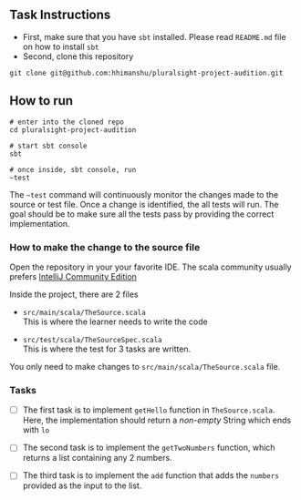 ## Task Instructions
- First, make sure that you have `sbt` installed. Please read `README.md` file on how to install `sbt`
- Second, clone this repository
```shell script
git clone git@github.com:hhimanshu/pluralsight-project-audition.git
```
## How to run
```shell script
# enter into the cloned repo
cd pluralsight-project-audition

# start sbt console
sbt

# once inside, sbt console, run
~test
```
The `~test` command will continuously monitor the changes made to the source or test file.
Once a change is identified, the all tests will run. The goal should be to make sure all the tests pass by
providing the correct implementation. 

### How to make the change to the source file
Open the repository in your your favorite IDE. The scala community usually prefers [IntelliJ Community Edition](https://www.jetbrains.com/idea/download/#section=mac)

Inside the project, there are 2 files
- `src/main/scala/TheSource.scala`  
This is where the learner needs to write the code

- `src/test/scala/TheSourceSpec.scala`  
This is where the test for 3 tasks are written.  

You only need to make changes to `src/main/scala/TheSource.scala` file.
 

### Tasks
- [ ] The first task is to implement `getHello` function in `TheSource.scala`. 
Here, the implementation should return a *non-empty* String which ends with `lo`  
- [ ] The second task is to implement the `getTwoNumbers` function, which returns a list containing any 2 numbers.  
- [ ] The third task is to implement the `add` function that adds the `numbers` provided as the input to the list.

 